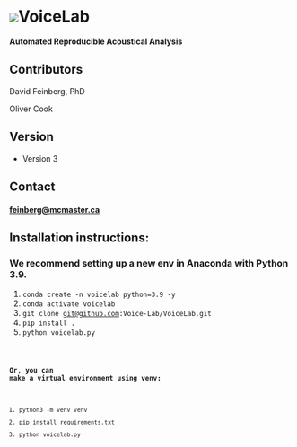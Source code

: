 <img src="Voicelab/favicon.ico">**VoiceLab**
======
**Automated Reproducible Acoustical Analysis**



## Contributors
David Feinberg, PhD  

Oliver Cook

## Version 
* Version 3
## Contact
#### feinberg@mcmaster.ca

## Installation instructions:
### We recommend setting up a new env in Anaconda with Python 3.9.
1. <code>conda create -n voicelab python=3.9 -y</code>
2. <code>conda activate voicelab</code>
3. <code>git clone git@github.com:Voice-Lab/VoiceLab.git</code>
4. <code>pip install .</code>
5. <code>python voicelab.py<code>  

 
### Or, you can make a virtual environment using venv:
1. python3 -m venv venv
2. pip install requirements.txt
3. python voicelab.py
